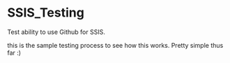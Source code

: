 # SSIS_Testing
Test ability to use Github for SSIS.

this is the sample testing process to see how this works.  Pretty simple thus far :)
